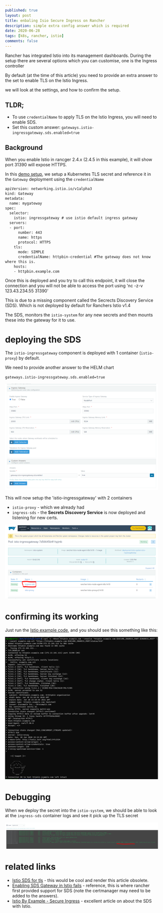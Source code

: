 ```yaml
---
published: true
layout: post
title: enbaling Isio Secure Ingress on Rancher
description: simple extra config answer which is required
date: 2020-06-28
tags: [k8s, rancher, istio]
comments: false
---
```


Rancher has integrated Istio into its management dashboards. During the setup there are several options which you can customise, one is the Ingress controller

By default (at the time of this article) you need to provide an extra answer to the set to enable TLS on the Istio Ingress.

we will look at the settings, and how to confirm the setup.

## TLDR;

- To use `credentialName` to apply TLS on the Istio Ingress, you will need to enable SDS.
- Set this custom answer: `gateways.istio-ingressgateway.sds.enabled=true`

## Background

When you enable Istio in rancger 2.4.x (2.4.5 in this example), it will show port 31390 will expose HTTPS.

In this [demo setup](https://istio.io/latest/docs/tasks/traffic-management/ingress/secure-ingress/), we setup a Kubernetes TLS secret and reference it in the `Gateway` deployment using the `credentialName`

```
apiVersion: networking.istio.io/v1alpha3
kind: Gateway
metadata:
  name: mygateway
spec:
  selector:
    istio: ingressgateway # use istio default ingress gateway
  servers:
  - port:
      number: 443
      name: https
      protocol: HTTPS
    tls:
      mode: SIMPLE
      credentialName: httpbin-credential #The gateway does not know where this is.
    hosts:
    - httpbin.example.com
```

Once this is deployed and you try to call this endpoint, it will close the connection and you will not be able to access the port using 'nc -z-v 123.43.234.55 31390'

This is due to a missing component called the Secrects Discovery Service (SDS). Which is not deployed by default for Ranchers Istio v1.4

The SDS, monitors the `istio-system` for any new secrets and then mounts these into the gateway for it to use.

# deploying the SDS

The `istio-ingressgateway` component is deployed with 1 container (`istio-proxy`) by default.

We need to provide another answer to the HELM chart

`gateways.istio-ingressgateway.sds.enabled=true`

![](https://raw.githubusercontent.com/dbones/dbones.github.io/master/images/posts/2020/istio-sds/options.PNG)


This will now setup the 'istio-ingressgateway' with 2 containers

- `istio-proxy` - which we already had
- `ingress-sds` - the **Secrets Discovery Service** is now deployed and listening for new certs.

![](https://raw.githubusercontent.com/dbones/dbones.github.io/master/images/posts/2020/istio-sds/ingres-sds.PNG)

# confirming its working

Just run the [Istio example code](https://istio.io/latest/docs/tasks/traffic-management/ingress/secure-ingress/), and you should see this something like this:

![](https://raw.githubusercontent.com/dbones/dbones.github.io/master/images/posts/2020/istio-sds/teapot.PNG)

# Debugging

When we deploy the secret into the `istio-system`, we should be able to look at the `ingress-sds` container logs and see it pick up the TLS secret

![](https://raw.githubusercontent.com/dbones/dbones.github.io/master/images/posts/2020/istio-sds/logs-to-show-the-cert-being-applied.PNG)

# related links

- [Istio SDS for tls](https://github.com/rancher/rancher/issues/25315) - this would be cool and render this article obsolete.
- [Enabling SDS Gateway in Istio fails](https://github.com/rancher/rancher/issues/250515) - reference, this is where rancher first provided support for SDS (note the certmanager may need to be added to the answers).
- [Istio By Example - Secure Ingress](https://istiobyexample.dev/secure-ingress/) - excellent article on about the SDS with Istio.
